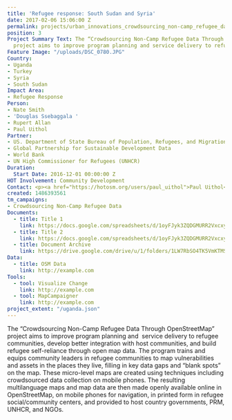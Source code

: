 ```yaml
---
title: 'Refugee response: South Sudan and Syria'
date: 2017-02-06 15:06:00 Z
permalink: projects/urban_innovations_crowdsourcing_non-camp_refugee_data
position: 3
Project Summary Text: The “Crowdsourcing Non-Camp Refugee Data Through OpenStreetMap”
  project aims to improve program planning and service delivery to refugee communities.
Feature Image: "/uploads/DSC_0780.JPG"
Country:
- Uganda
- Turkey
- Syria
- South Sudan
Impact Area:
- Refugee Response
Person:
- Nate Smith
- 'Douglas Ssebaggala '
- Rupert Allan
- Paul Uithol
Partner:
- US. Department of State Bureau of Population, Refugees, and Migration
- Global Partnership for Sustainable Development Data
- World Bank
- UN High Commissioner for Refugees (UNHCR)
Duration:
  Start Date: 2016-12-01 00:00:00 Z
HOT Involvement: Community Development
Contact: <p><a href="https://hotosm.org/users/paul_uithol">Paul Uithol</a></p>
created: 1486393561
tm_campaigns: 
- Crowdsourcing Non-Camp Refugee Data
Documents:
  - title: Title 1
    link: https://docs.google.com/spreadsheets/d/1oyFJyk3ZQDGMURR2VxcxyhPDZiQO0eMlxGNl25hVyEI/edit#gid=1045622858
  - title: Title 2
    link: https://docs.google.com/spreadsheets/d/1oyFJyk3ZQDGMURR2VxcxyhPDZiQO0eMlxGNl25hVyEI/edit#gid=1045622858
  - title: Document Archive
    link: https://drive.google.com/drive/u/1/folders/1LW7RbSO4TK5VmKTMS2eyQ9NfMpZjks0u
Data:
  - title: OSM Data
    link: http://example.com
Tools:
  - tool: Visualize Change
    link: http://example.com
  - tool: MapCampaigner
    link: http://example.com
project_extent: "/uganda.json"
---
```


<p>The “Crowdsourcing Non-Camp Refugee Data Through OpenStreetMap” project aims to improve program planning and&nbsp; service delivery to refugee communities, develop better integration with host communities, and build refugee self-reliance through open map data. The program trains and equips community leaders in refugee communities to map vulnerabilities and assets in the places they live, filling in key data gaps and “blank spots” on the map. These micro-level maps are created using techniques including crowdsourced data collection on mobile phones. The resulting multilanguage maps and map data are then made openly available online in OpenStreetMap, on mobile phones for navigation, in printed form in refugee social/community centers, and provided to host country governments, PRM, UNHCR, and NGOs.
